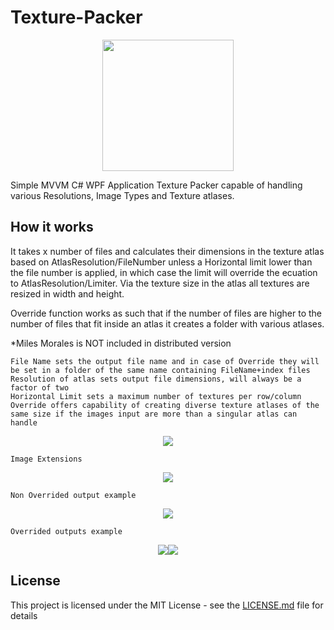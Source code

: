 # Texture-Packer

<p align="center"><img width="210" height="210" src="https://github.com/gappro/Texture-Packer/assets/50177367/f1176a08-adfa-4b93-bb40-b05a3b13a1fd"></img></p>

Simple MVVM C# WPF Application Texture Packer capable of handling various Resolutions, Image Types and Texture atlases.

## How it works

It takes x number of files and calculates their dimensions in the texture atlas based on AtlasResolution/FileNumber unless a Horizontal limit lower than the file number is applied, in which case the limit will override the ecuation to AtlasResolution/Limiter. Via the texture size in the atlas all textures are resized in width and height.

Override function works as such that if the number of files are higher to the number of files that fit inside an atlas it creates a folder with various atlases.

*Miles Morales is NOT included in distributed version

```
File Name sets the output file name and in case of Override they will be set in a folder of the same name containing FileName+index files
Resolution of atlas sets output file dimensions, will always be a factor of two
Horizontal Limit sets a maximum number of textures per row/column
Override offers capability of creating diverse texture atlases of the same size if the images input are more than a singular atlas can handle
```

<p align="center"><img src="https://github.com/gappro/Texture-Packer/assets/50177367/c56cae3f-064b-4761-b9e4-b5e9ae82f210"></img></p>

```
Image Extensions
```
<p align="center"><img src="https://github.com/gappro/Texture-Packer/assets/50177367/1b80e3bc-1ef2-4168-a708-35cb11685801"></img></p>

```
Non Overrided output example
```
<p align="center"><img src="https://github.com/gappro/Texture-Packer/assets/50177367/c843417e-c951-4dcf-a78a-ac0c411a7fbb"></img></p>

```
Overrided outputs example
```
<p align="center"><img src="https://github.com/gappro/Texture-Packer/assets/50177367/e2e513f8-e1ba-4d52-82bf-5a5290017d15"/><img src="https://github.com/gappro/Texture-Packer/assets/50177367/cb737614-5140-4c60-b6d2-b5c60394ad1f"/></p>

## License

This project is licensed under the MIT License - see the [LICENSE.md](LICENSE.md) file for details
